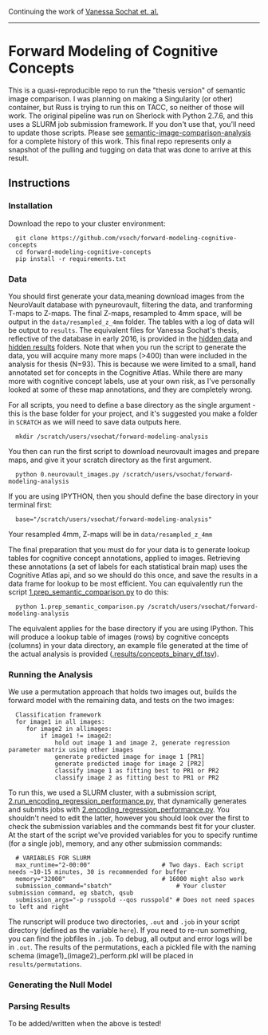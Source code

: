 Continuing the work of [Vanessa Sochat et. al.](https://github.com/vsoch/forward-modeling-cognitive-concepts)

------
# Forward Modeling of Cognitive Concepts

This is a quasi-reproducible repo to run the "thesis version" of semantic image comparison. I was planning on making a Singularity (or other) container, but Russ is trying to run this on TACC, so neither of those will work. The original pipeline was run on Sherlock with Python 2.7.6, and this uses a SLURM job submission framework. If you don't use that, you'll need to update those scripts. Please see [semantic-image-comparison-analysis](https://github.com/vsoch/semantic-image-comparison/blob/master/SUMMARY.md) for a complete history of this work. This final repo represents only a snapshot of the pulling and tugging on data that was done to arrive at this result.

## Instructions

### Installation

Download the repo to your cluster environment:

      git clone https://github.com/vsoch/forward-modeling-cognitive-concepts
      cd forward-modeling-cognitive-concepts
      pip install -r requirements.txt

### Data

You should first generate your data,meaning download images from the NeuroVault database with pyneurovault, filtering the data, and tranforming T-maps to Z-maps. The final Z-maps, resampled to 4mm space, will be output in the `data/resampled_z_4mm` folder. The tables with a log of data will be output to `results`. The equivalent files for Vanessa Sochat's thesis, reflective of the database in early 2016, is provided in the [hidden data](.data) and [hidden results](.results) folders. Note that when you run the script to generate the data, you will acquire many more maps (>400) than were included in the analysis for thesis (N=93). This is because we were limited to a small, hand annotated set for concepts in the Cognitive Atlas. While there are many more with cognitive concept labels, use at your own risk, as I've personally looked at some of these map annotations, and they are completely wrong.

For all scripts, you need to define a base directory as the single argument - this is the base folder for your project, and it's suggested you make a folder in `SCRATCH` as we will need to save data outputs here.

      mkdir /scratch/users/vsochat/forward-modeling-analysis
      
You then can run the first script to download neurovault images and prepare maps, and give it your scratch directory as the first argument.

      python 0.neurovault_images.py /scratch/users/vsochat/forward-modeling-analysis

If you are using IPYTHON, then you should define the base directory in your terminal first:

      base="/scratch/users/vsochat/forward-modeling-analysis"

Your resampled 4mm, Z-maps will be in `data/resampled_z_4mm`

The final preparation that you must do for your data is to generate lookup tables for cognitive concept annotations, applied to images. Retrieving these annotations (a set of labels for each statistical brain map) uses the Cognitive Atlas api, and so we should do this once, and save the results in a data frame for lookup to be most efficient. You can equivalently run the script [1.prep_semantic_comparison.py](1.prep_semantic_comparison.py) to do this:

      python 1.prep_semantic_comparison.py /scratch/users/vsochat/forward-modeling-analysis

The equivalent applies for the base directory if you are using IPython. This will produce a lookup table of images (rows) by cognitive concepts (columns) in your data directory, an example file generated at the time of the actual analysis is provided ([.results/concepts_binary_df.tsv](.results/concepts_binary_df.tsv)).

### Running the Analysis
We use a permutation approach that holds two images out, builds the forward model with the remaining data, and tests on the two images:

      Classification framework
      for image1 in all images:
         for image2 in allimages:
             if image1 != image2:
                 hold out image 1 and image 2, generate regression parameter matrix using other images
                 generate predicted image for image 1 [PR1]
                 generate predicted image for image 2 [PR2]
                 classify image 1 as fitting best to PR1 or PR2
                 classify image 2 as fitting best to PR1 or PR2

To run this, we used a SLURM cluster, with a submission script, [2.run_encoding_regression_performance.py](2.run_encoding_regression_performance.py), that dynamically generates and submits jobs with [2.encoding_regression_performance.py](2.encoding_regression_performance.py). You shouldn't need to edit the latter, however you should look over the first to check the submission variables and the commands best fit for your cluster. At the start of the script we've provided variables for you to specify runtime (for a single job), memory, and any other submission commands:

      # VARIABLES FOR SLURM
      max_runtime="2-00:00"                    # Two days. Each script needs ~10-15 minutes, 30 is recommended for buffer
      memory="32000"                           # 16000 might also work
      submission_command="sbatch"                  # Your cluster submission command, eg sbatch, qsub
      submission_args="-p russpold --qos russpold" # Does not need spaces to left and right

The runscript will produce two directories, `.out` and `.job` in your script directory (defined as the variable `here`). If you need to re-run something, you can find the jobfiles in `.job`. To debug, all output and error logs will be in `.out`. The results of the permutations, each a pickled file with the naming schema (image1)_(image2)_perform.pkl will be placed in `results/permutations`.

### Generating the Null Model

### Parsing Results

To be added/written when the above is tested!
